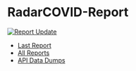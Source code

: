 # RadarCOVID-Report

[![Report Update](https://github.com/pvieito/RadarCOVID-Report/workflows/Report%20Update/badge.svg?event=schedule)](https://github.com/pvieito/RadarCOVID-Report/blob/master/RadarCOVID-Report.ipynb)

- [Last Report](https://github.com/pvieito/RadarCOVID-Report/blob/master/RadarCOVID-Report.ipynb) 
- [All Reports](https://github.com/pvieito/RadarCOVID-Report/tree/master/Notebooks)
- [API Data Dumps](https://github.com/pvieito/RadarCOVID-Report/tree/master/Data)
